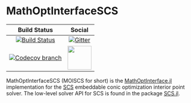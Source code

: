 # MathOptInterfaceSCS

| **Build Status** | **Social** |
|:----------------:|:----------:|
| [![Build Status][build-img]][build-url] | [![Gitter][gitter-img]][gitter-url] |
| [![Codecov branch][codecov-img]][codecov-url] | [<img src="https://upload.wikimedia.org/wikipedia/en/a/af/Discourse_logo.png" width="64">][discourse-url] |

MathOptInterfaceSCS (MOISCS for short) is the [MathOptInterface.jl](https://github.com/JuliaOpt/MathOptInterface.jl) implementation for the [SCS](https://github.com/cvxgrp/scs) embeddable conic optimization interior point solver. The low-level solver API for SCS is found in the package [SCS.jl](https://github.com/JuliaOpt/SCS.jl).

[build-img]: https://travis-ci.org/JuliaOpt/MathOptInterfaceSCS.jl.svg?branch=master
[build-url]: https://travis-ci.org/JuliaOpt/MathOptInterfaceSCS.jl
[codecov-img]: http://codecov.io/github/JuliaOpt/MathOptInterfaceSCS.jl/coverage.svg?branch=master
[codecov-url]: http://codecov.io/github/JuliaOpt/MathOptInterfaceSCS.jl?branch=master

[gitter-url]: https://gitter.im/JuliaOpt/Lobby?utm_source=share-link&utm_medium=link&utm_campaign=share-link
[gitter-img]: https://badges.gitter.im/JuliaOpt/Lobby.svg
[discourse-url]: https://discourse.julialang.org/c/domain/opt
